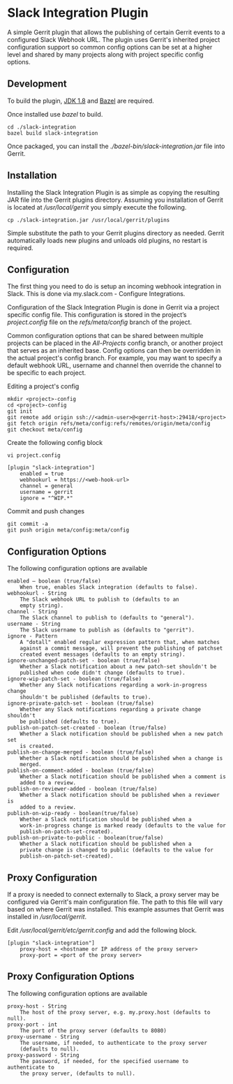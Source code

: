 Slack Integration Plugin
========================

A simple Gerrit plugin that allows the publishing of certain Gerrit events
to a configured Slack Webhook URL. The plugin uses Gerrit's inherited project
configuration support so common config options can be set at a higher level
and shared by many projects along with project specific config options.


Development
-----------

To build the plugin,
[JDK 1.8](http://www.oracle.com/technetwork/java/javase/downloads/jdk8-downloads-2133151.html)
and [Bazel](https://bazel.build/) are required.

Once installed use _bazel_ to build.

    cd ./slack-integration
    bazel build slack-integration

Once packaged, you can install the _./bazel-bin/slack-integration.jar_ file into
Gerrit.


Installation
------------

Installing the Slack Integration Plugin is as simple as copying the resulting
JAR file into the Gerrit plugins directory. Assuming you installation of Gerrit
is located at _/usr/local/gerrit_ you simply execute the following.

    cp ./slack-integration.jar /usr/local/gerrit/plugins

Simple substitute the path to your Gerrit plugins directory as needed. Gerrit
automatically loads new plugins and unloads old plugins, no restart is
required.


Configuration
-------------

The first thing you need to do is setup an incoming webhook integration in
Slack. This is done via my.slack.com - Configure Integrations.

Configuration of the Slack Integration Plugin is done in Gerrit via a project
specific config file. This configuration is stored in the project’s
_project.config_ file on the _refs/meta/config_ branch of the project.

Common configuration options that can be shared between multiple projects
can be placed in the _All-Projects_ config branch, or another project that
serves as an inherited base. Config options can then be overridden in the
actual project's config branch. For example, you may want to specify a default
webhook URL, username and channel then override the channel to be specific
to each project.

Editing a project's config

    mkdir <project>-config
    cd <project>-config
    git init
    git remote add origin ssh://<admin-user>@<gerrit-host>:29418/<project>
    git fetch origin refs/meta/config:refs/remotes/origin/meta/config
    git checkout meta/config

Create the following config block

    vi project.config

    [plugin "slack-integration"]
        enabled = true
        webhookurl = https://<web-hook-url>
        channel = general
        username = gerrit
        ignore = "^WIP.*"

Commit and push changes

    git commit -a
    git push origin meta/config:meta/config


Configuration Options
---------------------

The following configuration options are available

    enabled – boolean (true/false)
        When true, enables Slack integration (defaults to false).
    webhookurl - String
        The Slack webhook URL to publish to (defaults to an
        empty string).
    channel - String
        The Slack channel to publish to (defaults to "general").
    username - String
        The Slack username to publish as (defaults to "gerrit").
    ignore - Pattern
        A "dotall" enabled regular expression pattern that, when matches
        against a commit message, will prevent the publishing of patchset
        created event messages (defaults to an empty string).
    ignore-unchanged-patch-set - boolean (true/false)
        Whether a Slack notification about a new patch-set shouldn't be
        published when code didn't change (defaults to true).
    ignore-wip-patch-set - boolean (true/false)
        Whether any Slack notifications regarding a work-in-progress change
        shouldn't be published (defaults to true).
    ignore-private-patch-set - boolean (true/false)
        Whether any Slack notifications regarding a private change shouldn't
        be published (defaults to true).
    publish-on-patch-set-created - boolean (true/false)
        Whether a Slack notification should be published when a new patch set
        is created.
    publish-on-change-merged - boolean (true/false)
        Whether a Slack notification should be published when a change is
        merged.
    publish-on-comment-added - boolean (true/false)
        Whether a Slack notification should be published when a comment is
        added to a review.
    publish-on-reviewer-added - boolean (true/false)
        Whether a Slack notification should be published when a reviewer is
        added to a review.
    publish-on-wip-ready - boolean(true/false)
        Whether a Slack notification should be published when a
        work-in-progress change is marked ready (defaults to the value for
        publish-on-patch-set-created).
    publish-on-private-to-public - boolean(true/false)
        Whether a Slack notification should be published when a
        private change is changed to public (defaults to the value for
        publish-on-patch-set-created).
   
        
Proxy Configuration
-------------------

If a proxy is needed to connect externally to Slack, a proxy server may
be configured via Gerrit's main configuration file. The path to this file will
vary based on where Gerrit was installed. This example assumes that Gerrit was 
installed in _/usr/local/gerrit_.

Edit _/usr/local/gerrit/etc/gerrit.config_ and add the following block.

    [plugin "slack-integration"]
        proxy-host = <hostname or IP address of the proxy server>
        proxy-port = <port of the proxy server>


Proxy Configuration Options
---------------------------

The following configuration options are available
    
    proxy-host - String
        The host of the proxy server, e.g. my.proxy.host (defaults to null).
    proxy-port - int
        The port of the proxy server (defaults to 8080)
    proxy-username - String
        The username, if needed, to authenticate to the proxy server 
        (defaults to null).
    proxy-password - String
        The password, if needed, for the specified username to authenticate to 
        the proxy server, (defaults to null).
